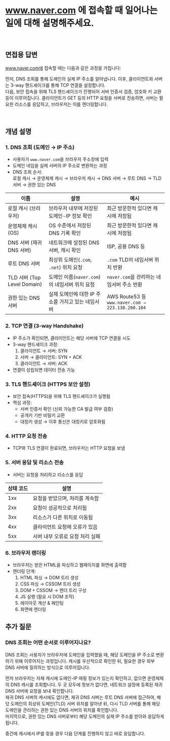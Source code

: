 # www.naver.com 에 접속할 때 일어나는 일에 대해 설명해주세요.

<br/>

## 면접용 답변
www.naver.com에 접속할 때는 다음과 같은 과정을 거칩니다:  

먼저, DNS 조회를 통해 도메인의 실제 IP 주소를 알아냅니다. 이후, 클라이언트와 서버는 3-way 핸드셰이크를 통해 TCP 연결을 설정합니다.  
다음, 보안 접속을 위해 TLS 핸드셰이크가 진행되어 서버 인증서 검증, 암호화 키 교환 등이 이루어집니다.
클라이언트가 GET 등의 HTTP 요청을 서버로 전송하면, 서버는 필요한 리소스를 응답하고, 브라우저는 이를 렌더링합니다.

<br/>

## 개념 설명
### 1. DNS 조회 (도메인 → IP 주소)

- 사용자가 `www.naver.com`을 브라우저 주소창에 입력
- 도메인 네임을 실제 서버의 IP 주소로 변환하는 과정
- DNS 조회 순서:  
  로컬 캐시 → 운영체제 캐시 → 브라우저 캐시 → DNS 서버 → 루트 DNS → TLD 서버 → 권한 있는 DNS

| 이름                        | 설명                              | 예시                                                 |
|---------------------------|---------------------------------|----------------------------------------------------|
| 로컬 캐시 (브라우저)              | 브라우저 내부에 저장된 도메인-IP 정보 확인       | 최근 방문한적 있다면 캐시에 저장됨                                |
| 운영체제 캐시 (OS)              | OS 수준에서 저장된 DNS 기록 확인           | 최근 방문한적 있다면 캐시에 저장됨                                |
| DNS 서버 (재귀 DNS 서버)        | 네트워크에 설정된 DNS 서버, 캐시 확인         | ISP, 공용 DNS 등                                      |
| 루트 DNS 서버                 | 최상위 도메인(`.com`, `.net`) 위치 요청   | `.com` TLD의 네임서버 위치 반환                             |
| TLD 서버 (Top Level Domain) | 도메인 이름(`naver.com`)의 네임서버 위치 요청 | `naver.com`을 관리하는 네임서버 주소 반환                       |
| 권한 있는 DNS 서버              | 실제 도메인에 대한 IP 주소를 가지고 있는 네임서버   | AWS Route53 등<br>`www.naver.com → 223.130.200.104` |

### 2. TCP 연결 (3-way Handshake)

- IP 주소가 확인되면, 클라이언트는 해당 서버에 TCP 연결을 시도
- 3-way 핸드셰이크 과정:
  1. 클라이언트 → 서버: SYN
  2. 서버 → 클라이언트: SYN + ACK
  3. 클라이언트 → 서버: ACK
- 연결이 성립되면 데이터 전송 가능

### 3. TLS 핸드셰이크 (HTTPS 보안 설정)

- 보안 접속(HTTPS)을 위해 TLS 핸드셰이크가 실행됨
- 핵심 과정:
  - 서버 인증서 확인 (신뢰 가능한 CA 발급 여부 검증)
  - 공개키 기반 비밀키 교환
  - 대칭키 생성 → 이후 통신은 대칭키로 암호화됨

### 4. HTTP 요청 전송

- TCP와 TLS 연결이 완료되면, 브라우저는 HTTP 요청을 보냄

### 5. 서버 응답 및 리소스 전송

- 서버는 요청을 처리하고 리소스를 응답

| 상태 코드     | 설명         |
|-----------|---------------------------------|
| 1xx       | 요청을 받았으며, 처리를 계속함       |
| 2xx       | 요청이 성공적으로 처리됨             |
| 3xx       | 리소스가 다른 위치로 이동됨          |
| 4xx       | 클라이언트 요청에 오류가 있음        |
| 5xx       | 서버 내부 오류로 요청 처리 실패      |


### 6. 브라우저 렌더링

- 브라우저는 받은 HTML을 파싱하고 웹페이지를 화면에 출력함
- 렌더링 단계:
  1. HTML 파싱 → DOM 트리 생성
  2. CSS 파싱 → CSSOM 트리 생성
  3. DOM + CSSOM → 렌더 트리 구성
  4. JS 실행 (필요 시 DOM 조작)
  5. 레이아웃 계산 & 페인팅
  6. 화면에 렌더링

## 추가 질문
### DNS 조회는 어떤 순서로 이루어지나요?
DNS 조회는 사용자가 브라우저에 도메인을 입력했을 때, 해당 도메인을 IP 주소로 변환하기 위해 이루어지는 과정입니다. 
캐시를 우선적으로 확인한 뒤, 필요한 경우 외부 DNS 서버에 질의하는 방식으로 이루어집니다.

먼저 브라우저는 자체 캐시에 도메인-IP 매핑 정보가 있는지 확인하고, 없으면 운영체제의 DNS 캐시를 조회합니다. 두 곳 모두에 정보가 없다면, 네트워크 설정에 등록된 재귀 DNS 서버에 요청을 보내 확인합니다.  
재귀 DNS 서버의 캐시에도 없다면, 재귀 DNS 서버는 루트 DNS 서버에 접근하여, 해당 도메인의 최상위 도메인(TLD) 서버 위치를 알아낸 뒤, 다시 TLD 서버를 통해 해당 도메인을 관리하는 권한 있는 DNS 서버의 위치를 확인합니다.   
마지막으로, 권한 있는 DNS 서버로부터 해당 도메인의 실제 IP 주소를 받아와 응답하게 됩니다.

중간에 캐시에서 IP를 찾을 경우 다음 단계를 진행하지 않고 바로 응답합니다.
